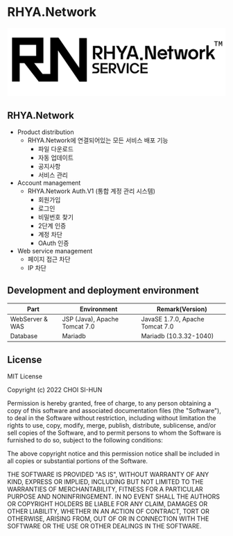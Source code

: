 RHYA.Network
===

![RHYA.Network Logo](rhya-network-logo.png)

## RHYA.Network
* Product distribution
  - RHYA.Network에 연결되어있는 모든 서비스 배포 기능
    + 파일 다운로드
    + 자동 업데이트
    + 공지사항
    + 서비스 관리
* Account management
  - RHYA.Network Auth.V1 (통합 계정 관리 시스템)
    + 회원가입
    + 로그인
    + 비밀번호 찾기
    + 2단계 인증
    + 계정 차단
    + OAuth 인증
* Web service management
  - 페이지 접근 차단
  - IP 차단

## Development and deployment environment
| Part                           | Environment                     | Remark(Version)                 |
| --------------------------     | ------------------------------- | ------------------------------- |
| WebServer & WAS                | JSP (Java), Apache Tomcat 7.0   | JavaSE 1.7.0, Apache Tomcat 7.0 |
| Database                       | Mariadb                         | Mariadb (10.3.32-1040)          |


## License
MIT License

Copyright (c) 2022 CHOI SI-HUN

Permission is hereby granted, free of charge, to any person obtaining a copy
of this software and associated documentation files (the "Software"), to deal
in the Software without restriction, including without limitation the rights
to use, copy, modify, merge, publish, distribute, sublicense, and/or sell
copies of the Software, and to permit persons to whom the Software is
furnished to do so, subject to the following conditions:

The above copyright notice and this permission notice shall be included in all
copies or substantial portions of the Software.

THE SOFTWARE IS PROVIDED "AS IS", WITHOUT WARRANTY OF ANY KIND, EXPRESS OR
IMPLIED, INCLUDING BUT NOT LIMITED TO THE WARRANTIES OF MERCHANTABILITY,
FITNESS FOR A PARTICULAR PURPOSE AND NONINFRINGEMENT. IN NO EVENT SHALL THE
AUTHORS OR COPYRIGHT HOLDERS BE LIABLE FOR ANY CLAIM, DAMAGES OR OTHER
LIABILITY, WHETHER IN AN ACTION OF CONTRACT, TORT OR OTHERWISE, ARISING FROM,
OUT OF OR IN CONNECTION WITH THE SOFTWARE OR THE USE OR OTHER DEALINGS IN THE
SOFTWARE.
